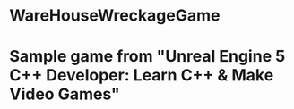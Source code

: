 # WareHouseWreckageGame
# Sample game from "Unreal Engine 5 C++ Developer: Learn C++ & Make Video Games"
